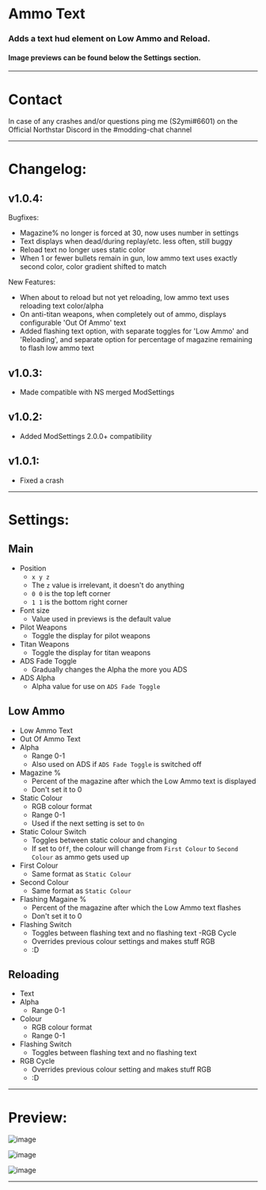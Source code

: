 # Ammo Text
### Adds a text hud element on Low Ammo and Reload.
#### Image previews can be found below the Settings section.

<hr>

# Contact
In case of any crashes and/or questions ping me (S2ymi#6601) on the Official Northstar Discord in the #modding-chat channel

<hr>

# Changelog:

## v1.0.4:

Bugfixes:
- Magazine% no longer is forced at 30, now uses number in settings
- Text displays when dead/during replay/etc. less often, still buggy
- Reload text no longer uses static color
- When 1 or fewer bullets remain in gun, low ammo text uses exactly second color, color gradient shifted to match

New Features:
- When about to reload but not yet reloading, low ammo text uses reloading text color/alpha
- On anti-titan weapons, when completely out of ammo, displays configurable 'Out Of Ammo' text
- Added flashing text option, with separate toggles for 'Low Ammo' and 'Reloading', and separate option for percentage of magazine remaining to flash low ammo text

## v1.0.3:

- Made compatible with NS merged ModSettings

## v1.0.2:

- Added ModSettings 2.0.0+ compatibility

## v1.0.1:

- Fixed a crash

<hr>

# Settings:
## Main
- Position
   - `x y z`
   - The `z` value is irrelevant, it doesn't do anything
   - `0 0` is the top left corner
   - `1 1` is the bottom right corner
- Font size
   - Value used in previews is the default value
- Pilot Weapons
   - Toggle the display for pilot weapons
- Titan Weapons
   - Toggle the display for titan weapons
- ADS Fade Toggle
   - Gradually changes the Alpha the more you ADS
- ADS Alpha
   - Alpha value for use on `ADS Fade Toggle`
 
## Low Ammo
- Low Ammo Text
- Out Of Ammo Text
- Alpha
   - Range 0-1
   - Also used on ADS if `ADS Fade Toggle` is switched off
- Magazine %
   - Percent of the magazine after which the Low Ammo text is displayed
   - Don't set it to 0
- Static Colour
   - RGB colour format
   - Range 0-1
   - Used if the next setting is set to `On`
- Static Colour Switch
   - Toggles between static colour and changing
   - If set to `Off`, the colour will change from `First Colour` to `Second Colour` as ammo gets used up
- First Colour
   - Same format as `Static Colour`
- Second Colour
   - Same format as `Static Colour`
- Flashing Magaine %
   - Percent of the magazine after which the Low Ammo text flashes
   - Don't set it to 0
- Flashing Switch
   - Toggles between flashing text and no flashing text
-RGB Cycle
   - Overrides previous colour settings and makes stuff RGB
   - :D
## Reloading
- Text
- Alpha
   - Range 0-1
- Colour
   - RGB colour format
   - Range 0-1
- Flashing Switch
   - Toggles between flashing text and no flashing text
- RGB Cycle
   - Overrides previous colour setting and makes stuff RGB
   - :D

<hr>

# Preview:
![image](https://cdn.discordapp.com/attachments/974722927704539166/994937830159687710/unknown.png)
 
![image](https://cdn.discordapp.com/attachments/974722927704539166/994938081792774214/unknown.png)
 
![image](https://cdn.discordapp.com/attachments/974722927704539166/994938204354519090/unknown.png)

<hr>
 